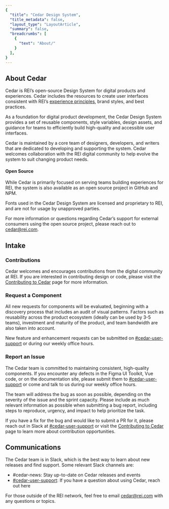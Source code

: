 ```yaml
---
{
  "title": "Cedar Design System",
  "title_metadata": false,
  "layout_type": "LayoutArticle",
  "summary": false,
  "breadcrumbs": [
    {
      "text": "About/"
    }
  ],
}
---
```


<cdr-doc-table-of-contents-shell parentSelector='h2' childSelector='h3'>

## About Cedar
Cedar is REI’s open-source Design System for digital products and experiences. Cedar includes the resources to create user interfaces consistent with REI’s [experience principles](../../foundation/experience-principles/), brand styles, and best practices.

As a foundation for digital product development, the Cedar Design System provides a set of reusable components, style variables, design assets, and guidance for teams to efficiently build high-quality and accessible user interfaces.

Cedar is maintained by a core team of designers, developers, and writers that are dedicated to developing and supporting the system. Cedar welcomes collaboration with the REI digital community to help evolve the system to suit changing product needs.


#### Open Source

While Cedar is primarily focused on serving teams building experiences for REI, the system is also available as an open source project in GitHub and NPM.

Fonts used in the Cedar Design System are licensed and proprietary to REI, and are not for usage by unapproved parties.

For more information or questions regarding Cedar’s support for external consumers using the open source project, please reach out to [cedar@rei.com](mailto:cedar@rei.com).  


## Intake

### Contributions
Cedar welcomes and encourages contributions from the digital community at REI. If you are interested in contributing design or code, please visit the [Contributing to Cedar](../../about/contributing-to-cedar/) page for more information.

###  Request a Component
All new requests for components will be evaluated, beginning with a discovery process that includes an audit of visual patterns. Factors such as reusability across the product ecosystem (ideally can be used by 3-5 teams), investment and maturity of the product, and team bandwidth are also taken into account.

New feature and enhancement requests can be submitted on [#cedar-user-support](https://rei.slack.com/messages/CA58YCGN4) or during our weekly office hours.

###  Report an Issue
The Cedar team is committed to maintaining consistent, high-quality components. If you encounter any defects in the Figma UI Toolkit, Vue code, or on the documentation site, please submit them to [#cedar-user-support](https://rei.slack.com/messages/CA58YCGN4) or come and talk to us during our weekly office hours.

The team will address the bug as soon as possible, depending on the severity of the issue and the sprint capacity. Please include as much relevant information as possible when submitting a bug report, including steps to reproduce, urgency, and impact to help prioritize the task.

If you have a fix for the bug and would like to submit a PR for it, please reach out in Slack at [#cedar-user-support](https://rei.slack.com/messages/CA58YCGN4)  or visit the [Contributing to Cedar](../../about/contributing-to-cedar/) page to learn more about contribution opportunities.

## Communications
The Cedar team is in Slack, which is the best way to learn about new releases and find support. Some relevant Slack channels are:
- #cedar-news: Stay up-to-date on Cedar releases and events
- [#cedar-user-support](https://rei.slack.com/messages/CA58YCGN4): If you have a question about using Cedar, reach out here

For those outside of the REI network, feel free to email [cedar@rei.com](mailto:cedar@rei.com) with any questions or topics.

</cdr-doc-table-of-contents-shell>
